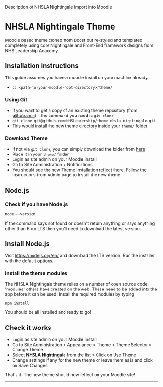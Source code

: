 Description of NHSLA Nightingale import into Moodle


# NHSLA Nightingale Theme
Moodle based theme cloned from Boost but re-styled and templated completely using core Nightingale and Front-End framework designs from NHS Leadership Academy

## Installation instructions
This guide assumes you have a moodle install on your machine already.

- ```cd <path-to-your-moodle-root-directory>/theme/```

### Using Git
- If you want to get a copy of an existing theme repository (from [github.com](https://github.com)) – the command you need is `git clone`.
- ```git clone git@github.com:NHSLeadership/theme_nhsla_nightingale.git```
- This would install the new theme directory inside your ```theme/``` folder

### Download Theme
- If not via ```git clone```, you can simply download the folder from [here](https://github.com:NHSLeadership/theme_nhsla_nightingale.git)
- Place it in your ```theme/``` folder
- Login as site admin on your Moodle install
- Go to Site Administration > Notifications
- You should see the new Theme installation reflect there. Follow the instructions from Admin page to install the new theme.

## Node.js
### Check if you have Node.js

```node --version```

If the command says not found or doesn't return anything or says anything other
than 6.x.x LTS then you'll need to download the latest version.

## Install Node.js
Visit https://nodejs.org/en/ and download the LTS version. Run the installer
with the default options..

### Install the theme modules
The NHSLA Nightingale theme relies on a number of open source code 'modules' others have created on the web. These need to be added into the app before it can be used. Install the required modules by typing

```npm install```

You should be all installed and ready to go!

## Check it works

- Login as site admin on your Moodle install
- Go to Site Administration > Appearance > Theme > Theme Selector > Change Theme
- Select **NHSLA Nightingale** from the list > Click on Use Theme
- Change settings if any for the new theme or leave them as is and click on Save Changes

That's it. The new theme should now reflect on your Moodle site!



---
